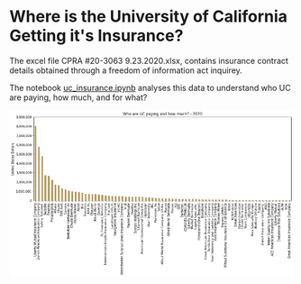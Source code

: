 # Where is the University of California Getting it's Insurance?

The excel file CPRA #20-3063 9.23.2020.xlsx, contains insurance contract details obtained through a freedom of information act inquirey.

The notebook [uc_insurance.ipynb](http://localhost:8888/notebooks/Climate%20Crisis/uc_insurers_2020/uc_insurance.ipynb) analyses this data to understand who UC are paying, how much, and for what?

![The Grand Totals](https://github.com/davidbrown2324/uc_insurers/blob/main/grandtotals.png)

